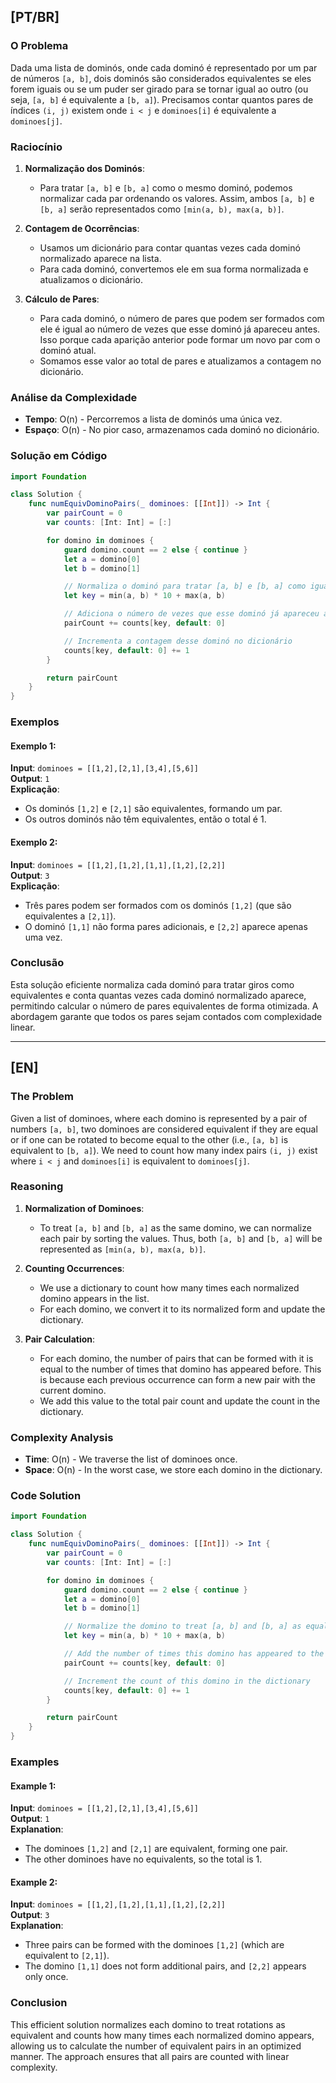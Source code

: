 ## [PT/BR]

### O Problema

Dada uma lista de dominós, onde cada dominó é representado por um par de números `[a, b]`, dois dominós são considerados equivalentes se eles forem iguais ou se um puder ser girado para se tornar igual ao outro (ou seja, `[a, b]` é equivalente a `[b, a]`). Precisamos contar quantos pares de índices `(i, j)` existem onde `i < j` e `dominoes[i]` é equivalente a `dominoes[j]`.

### Raciocínio

1. **Normalização dos Dominós**:
   - Para tratar `[a, b]` e `[b, a]` como o mesmo dominó, podemos normalizar cada par ordenando os valores. Assim, ambos `[a, b]` e `[b, a]` serão representados como `[min(a, b), max(a, b)]`.

2. **Contagem de Ocorrências**:
   - Usamos um dicionário para contar quantas vezes cada dominó normalizado aparece na lista.
   - Para cada dominó, convertemos ele em sua forma normalizada e atualizamos o dicionário.

3. **Cálculo de Pares**:
   - Para cada dominó, o número de pares que podem ser formados com ele é igual ao número de vezes que esse dominó já apareceu antes. Isso porque cada aparição anterior pode formar um novo par com o dominó atual.
   - Somamos esse valor ao total de pares e atualizamos a contagem no dicionário.

### Análise da Complexidade

- **Tempo**: O(n) - Percorremos a lista de dominós uma única vez.
- **Espaço**: O(n) - No pior caso, armazenamos cada dominó no dicionário.

### Solução em Código

```swift
import Foundation

class Solution {
    func numEquivDominoPairs(_ dominoes: [[Int]]) -> Int {
        var pairCount = 0
        var counts: [Int: Int] = [:]

        for domino in dominoes {
            guard domino.count == 2 else { continue } 
            let a = domino[0]
            let b = domino[1]

            // Normaliza o dominó para tratar [a, b] e [b, a] como iguais
            let key = min(a, b) * 10 + max(a, b)

            // Adiciona o número de vezes que esse dominó já apareceu ao contador de pares
            pairCount += counts[key, default: 0]

            // Incrementa a contagem desse dominó no dicionário
            counts[key, default: 0] += 1
        }

        return pairCount
    }
}
```

### Exemplos

#### Exemplo 1:
**Input**: `dominoes = [[1,2],[2,1],[3,4],[5,6]]`  
**Output**: `1`  
**Explicação**:
- Os dominós `[1,2]` e `[2,1]` são equivalentes, formando um par.
- Os outros dominós não têm equivalentes, então o total é 1.

#### Exemplo 2:
**Input**: `dominoes = [[1,2],[1,2],[1,1],[1,2],[2,2]]`  
**Output**: `3`  
**Explicação**:
- Três pares podem ser formados com os dominós `[1,2]` (que são equivalentes a `[2,1]`).
- O dominó `[1,1]` não forma pares adicionais, e `[2,2]` aparece apenas uma vez.

### Conclusão

Esta solução eficiente normaliza cada dominó para tratar giros como equivalentes e conta quantas vezes cada dominó normalizado aparece, permitindo calcular o número de pares equivalentes de forma otimizada. A abordagem garante que todos os pares sejam contados com complexidade linear.

---

## [EN]

### The Problem

Given a list of dominoes, where each domino is represented by a pair of numbers `[a, b]`, two dominoes are considered equivalent if they are equal or if one can be rotated to become equal to the other (i.e., `[a, b]` is equivalent to `[b, a]`). We need to count how many index pairs `(i, j)` exist where `i < j` and `dominoes[i]` is equivalent to `dominoes[j]`.

### Reasoning

1. **Normalization of Dominoes**:
   - To treat `[a, b]` and `[b, a]` as the same domino, we can normalize each pair by sorting the values. Thus, both `[a, b]` and `[b, a]` will be represented as `[min(a, b), max(a, b)]`.

2. **Counting Occurrences**:
   - We use a dictionary to count how many times each normalized domino appears in the list.
   - For each domino, we convert it to its normalized form and update the dictionary.

3. **Pair Calculation**:
   - For each domino, the number of pairs that can be formed with it is equal to the number of times that domino has appeared before. This is because each previous occurrence can form a new pair with the current domino.
   - We add this value to the total pair count and update the count in the dictionary.

### Complexity Analysis

- **Time**: O(n) - We traverse the list of dominoes once.
- **Space**: O(n) - In the worst case, we store each domino in the dictionary.

### Code Solution

```swift
import Foundation

class Solution {
    func numEquivDominoPairs(_ dominoes: [[Int]]) -> Int {
        var pairCount = 0
        var counts: [Int: Int] = [:]

        for domino in dominoes {
            guard domino.count == 2 else { continue } 
            let a = domino[0]
            let b = domino[1]

            // Normalize the domino to treat [a, b] and [b, a] as equal
            let key = min(a, b) * 10 + max(a, b)

            // Add the number of times this domino has appeared to the pair count
            pairCount += counts[key, default: 0]

            // Increment the count of this domino in the dictionary
            counts[key, default: 0] += 1
        }

        return pairCount
    }
}
```

### Examples

#### Example 1:
**Input**: `dominoes = [[1,2],[2,1],[3,4],[5,6]]`  
**Output**: `1`  
**Explanation**:
- The dominoes `[1,2]` and `[2,1]` are equivalent, forming one pair.
- The other dominoes have no equivalents, so the total is 1.

#### Example 2:
**Input**: `dominoes = [[1,2],[1,2],[1,1],[1,2],[2,2]]`  
**Output**: `3`  
**Explanation**:
- Three pairs can be formed with the dominoes `[1,2]` (which are equivalent to `[2,1]`).
- The domino `[1,1]` does not form additional pairs, and `[2,2]` appears only once.

### Conclusion

This efficient solution normalizes each domino to treat rotations as equivalent and counts how many times each normalized domino appears, allowing us to calculate the number of equivalent pairs in an optimized manner. The approach ensures that all pairs are counted with linear complexity.